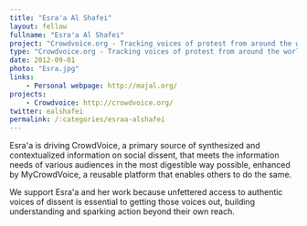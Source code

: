 ```yaml
---
title: "Esra'a Al Shafei"
layout: fellow
fullname: "Esra'a Al Shafei"
project: "Crowdvoice.org - Tracking voices of protest from around the world"
type: "Crowdvoice.org - Tracking voices of protest from around the world"
date: 2012-09-01
photo: "Esra.jpg"
links:
    - Personal webpage: http://majal.org/
projects:
    - Crowdvoice: http://crowdvoice.org/
twitter: ealshafei
permalink: /:categories/esraa-alshafei
---
```


Esra'a is driving CrowdVoice, a primary source of synthesized and contextualized information on social dissent, that meets the information needs of various audiences in the most digestible way possible, enhanced by MyCrowdVoice, a reusable platform that enables others to do the same.

We support Esra'a and her work because unfettered access to authentic voices of dissent is essential to getting those voices out, building understanding and sparking action beyond their own reach.
